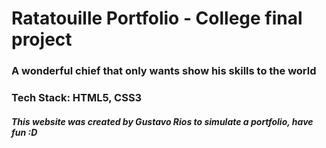 # Ratatouille Portfolio - College final project
### A wonderful chief that only wants show his skills to the world

### Tech Stack: HTML5, CSS3
##### This website was created by Gustavo Rios to simulate a portfolio, have fun :D